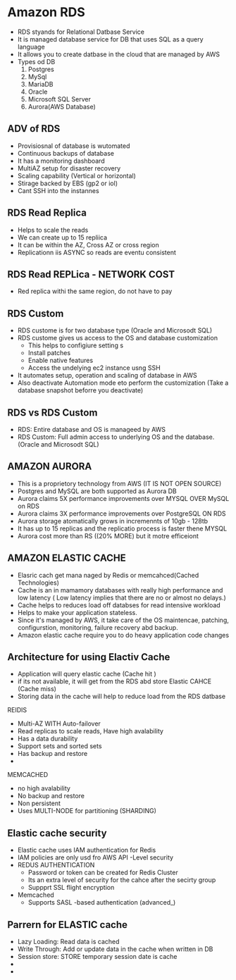 # Amazon RDS
* RDS styands for Relational Datbase Service 
* It is managed database service for DB that uses SQL as a query language 
* It allows you to create datbase in the cloud that are managed by AWS 
* Types od DB 
  1. Postgres
  2. MySql 
  3. MariaDB 
  4. Oracle
  5. Microsoft SQL Server
  6. Aurora(AWS Database)

## ADV of RDS 
* Provisiosnal of database is wutomated 
* Continuous backups of database
* It has a monitoring dashboard 
* MultiAZ setup for disaster recovery
* Scaling capability (Vertical or horizontal)
* Stirage backed by EBS (gp2 or iol)
* Cant SSH into the instannes 

## RDS Read Replica 
* Helps to scale the reads 
* We can create up to 15 repliica 
* It can be within the AZ, Cross AZ or cross region 
* Replicationn iis ASYNC so reads are eventu  consistent 


## RDS Read REPLica -  NETWORK COST 
* Red replica withi the same region, do not have to pay 



## RDS Custom 
* RDS custome is for two database type (Oracle and Microsodt SQL)
* RDS custome gives us access to the OS and database customization
  * This helps to configiure setting s
  * Install patches
  * Enable  native features 
  * Access the undelying ec2 instance usng SSH 
* It automates setup, operation and scaling of database in AWS 
* Also deactivate Automation mode eto perform the customization (Take a database snapshot beforre you deactivate) 

## RDS vs RDS Custom
  * RDS: Entire database and OS is manageed by AWS 
  * RDS Custom: Full admin access to underlying OS and the database. (Oracle and Microsodt SQL)


## AMAZON AURORA 
* This is a proprietory technology from AWS  (IT IS NOT OPEN SOURCE)
* Postgres and MySQL are both supported as Aurora DB 
* Aurora claims 5X performance improvements over MYSQL OVER MySQL on RDS 
* Aurora claims 3X performance improvements over PostgreSQL ON RDS 
* Aurora storage atomatically grows in incremennts of 10gb - 128tb
* It has up to 15 replicas and the replicatio process is faster thene MYSQL
* Aurora cost more than RS ((20% MORE) but it motre efficeiont






## AMAZON ELASTIC CACHE 
* Elasric cach get mana naged by Redis or memcahced(Cached Technologies)
* Cache is an in mamamory databases with really high performance and low latency ( Low latency implies that there are no or almost no delays.)
* Cache helps to reduces load off databses for read intensive workload
* Helps to make your application stateless. 
* Since it's managed by AWS, it take care of the OS maintencae, patching, configurstion, monitoring, failure recovery abd backup.
* Amazon elastic cache require you to do heavy application code changes 

## Architecture for using Elactiv Cache 
 * Application will query elastic cache (Cache hit )
 * if its not available, it will get from the RDS abd store Elastic CAHCE (Cache miss)
 * Storing data in the cache will help to reduce load from the RDS datbase 


REIDIS 
* Multi-AZ WITH Auto-failover 
* Read replicas to scale reads, Have high avalability  
* Has a data durability 
* Support sets and sorted sets
* Has backup and restore 
* 
  
MEMCACHED
* no high avalability 
* No backup and restore 
* Non persistent
* Uses MULTI-NODE for partitioning (SHARDING) 

## Elastic cache security 
* Elastic cache uses IAM authentication for Redis 
* IAM policies are only usd fro AWS API -Level security 
* REDUS AUTHENTICATION
  * Password or token can be created for Redis Cluster 
  * Its an extra level of security for the cahce after the secirty group
  * Suppprt SSL flight encryption
* Memcached 
  * Supports SASL -based authentication (advanced_)

## Parrern for ELASTIC cache 
* Lazy Loading: Read data is cached 
* Write Through: Add or update data in the cache when written in DB
* Session store: STORE temporary session date is cache 
* 
* 